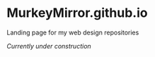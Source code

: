 # MurkeyMirror.github.io

Landing page for my web design repositories

*Currently under construction*
